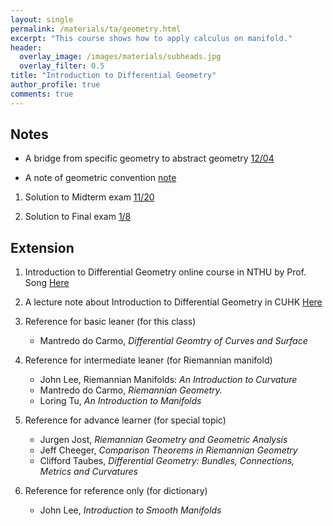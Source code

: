 ```yaml
---
layout: single
permalink: /materials/ta/geometry.html
excerpt: "This course shows how to apply calculus on manifold."
header:
  overlay_image: /images/materials/subheads.jpg
  overlay_filter: 0.5
title: "Introduction to Differential Geometry"
author_profile: true
comments: true
---
```


## Notes

* A bridge from specific geometry to abstract geometry [12/04](/pdf/materials/ta/geometry/1204.pdf)

* A note of geometric convention [note](/pdf/materials/ta/geometry/convention.pdf)

1. Solution to Midterm exam [11/20](/pdf/materials/ta/geometry/MidExam(solu2).pdf)

1. Solution to Final exam [1/8](/pdf/materials/ta/geometry/FinalExam.pdf)

## Extension

1. Introduction to Differential Geometry online course in NTHU by Prof. Song [Here](http://ocw.nthu.edu.tw/ocw/index.php?page=course&cid=205)

2. A lecture note about Introduction to Differential Geometry in CUHK [Here](https://www.math.cuhk.edu.hk/course/1718/math4030)

3. Reference for basic leaner (for this class)
    * Mantredo do Carmo, <i>Differential Geomtry of Curves and Surface</i>

3. Reference for intermediate leaner (for Riemannian manifold)
    * John Lee, Riemannian Manifolds: <i>An Introduction to Curvature</i>
    * Mantredo do Carmo, <i>Riemannian Geometry.</i>
    * Loring Tu, <i>An Introduction to Manifolds</i>
    

4. Reference for advance learner (for special topic)
    * Jurgen Jost, <i>Riemannian Geometry and Geometric Analysis</i>
    * Jeff Cheeger, <i>Comparison Theorems in Riemannian Geometry</i>
    * Clifford Taubes, <i>Differential Geometry: Bundles, Connections, Metrics and Curvatures</i>

5. Reference for reference only (for dictionary)
    * John Lee, <i>Introduction to Smooth Manifolds</i>
    
